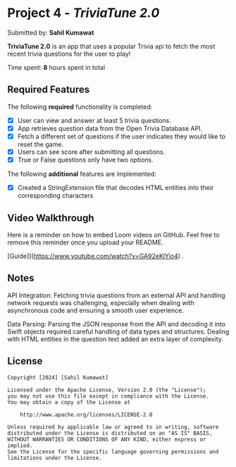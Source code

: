 # Project 4 - *TriviaTune 2.0*

Submitted by: **Sahil Kumawat**

**TriviaTune 2.0** is an app that uses a popular Trivia api to fetch the most recent trivia questions for the user to play!

Time spent: **8** hours spent in total

## Required Features

The following **required** functionality is completed:

- [x] User can view and answer at least 5 trivia questions.
- [x] App retrieves question data from the Open Trivia Database API.
- [x] Fetch a different set of questions if the user indicates they would like to reset the game.
- [x] Users can see score after submitting all questions.
- [x] True or False questions only have two options.

The following **additional** features are implemented:

- [x] Created a StringExtension file that decodes HTML entities into their corresponding characters

## Video Walkthrough

Here is a reminder on how to embed Loom videos on GitHub. Feel free to remove this reminder once you upload your README. 

[Guide]](https://www.youtube.com/watch?v=GA92eKlYio4) .

## Notes

API Integration: Fetching trivia questions from an external API and handling network requests was challenging, especially when dealing with asynchronous code and ensuring a smooth user experience.

Data Parsing: Parsing the JSON response from the API and decoding it into Swift objects required careful handling of data types and structures. Dealing with HTML entities in the question text added an extra layer of complexity.

## License

    Copyright [2024] [Sahil Kumawat]

    Licensed under the Apache License, Version 2.0 (the "License");
    you may not use this file except in compliance with the License.
    You may obtain a copy of the License at

        http://www.apache.org/licenses/LICENSE-2.0

    Unless required by applicable law or agreed to in writing, software
    distributed under the License is distributed on an "AS IS" BASIS,
    WITHOUT WARRANTIES OR CONDITIONS OF ANY KIND, either express or implied.
    See the License for the specific language governing permissions and
    limitations under the License.
